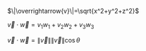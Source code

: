 $\|\overrightarrow{v}\|=\sqrt{x^2+y^2+z^2}$

$\overrightarrow{v}\cdot\overrightarrow{w}=v_{1}w_{1}+v_{2}w_{2}+v_{3}w_{3}$

$\overrightarrow{v}\cdot\overrightarrow{w}=\|\overrightarrow{v}\|\|\overrightarrow{v}\|\cos{\theta}$